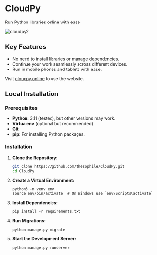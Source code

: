 # CloudPy

 Run Python libraries online with ease

 ![cloudpy2](https://github.com/user-attachments/assets/1a9ee16a-3812-4ab7-82ea-43bb53d383de)

## Key Features
  
 - No need to install libraries or manage dependencies.
 - Continue your work seamlessly across different devices.
 - Run in mobile phones and tablets with ease.
   
 Visit [cloudpy.online](https://cloudpy.online) to use the website.
 


## Local Installation

### Prerequisites

- **Python:** 3.11 (tested), but other versions may work.
- **Virtualenv** (optional but recommended)
- **Git**
- **pip**: For installing Python packages.

 

### Installation

1. **Clone the Repository:**
   ```bash
   git clone https://github.com/thesophile/CloudPy.git 
   cd CloudPy
   ```
2. **Create a Virtual Environment:**

    ```
    python3 -m venv env
    source env/bin/activate  # On Windows use `env\Scripts\activate`
    ```

3. **Install Dependencies:**

    ```
    pip install -r requirements.txt
    ```
    
4. **Run Migrations:**

    ```
    python manage.py migrate
    ```
    
5. **Start the Development Server:**

    ```
    python manage.py runserver
    ```


